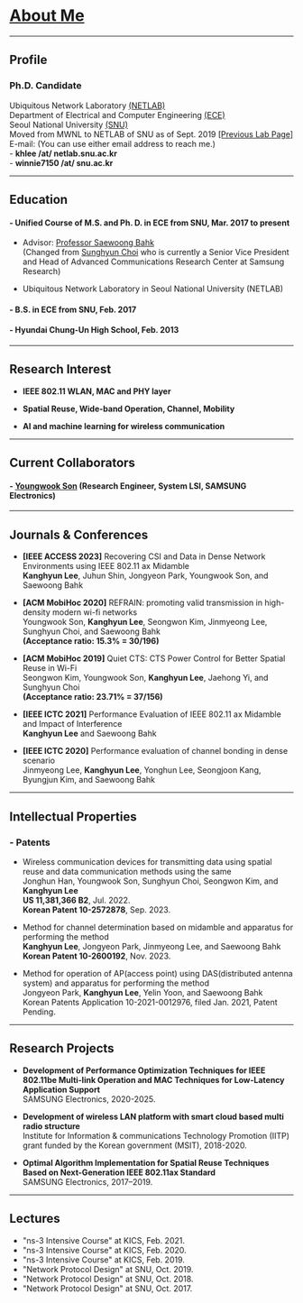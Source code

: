 
# [About Me](index)
<!-- # [About Me](index) | [CV](CV_khlee_23.pdf) -->

---
## Profile

### Ph.D. Candidate
Ubiquitous Network Laboratory [(NETLAB)](http://netlab.snu.ac.kr)\
Department of Electrical and Computer Engineering [(ECE)](https://ece.snu.ac.kr)\
Seoul National University [(SNU)](https://snu.ac.kr)\
Moved from MWNL to NETLAB of SNU as of Sept. 2019 [[Previous Lab Page]](https://sites.google.com/a/mwnl.snu.ac.kr/www/)\
E-mail: (You can use either email address to reach me.)\
    - **khlee /at/ netlab.snu.ac.kr**\
    - **winnie7150 /at/ snu.ac.kr**

---
## Education

#### - Unified Course of M.S. and Ph. D. in ECE from SNU, Mar. 2017 to present
* Advisor: [Professor Saewoong Bahk](https://sites.google.com/netlab.snu.ac.kr/netlabhome/people/faculty)\
(Changed from [Sunghyun Choi](https://sites.google.com/view/sunghyun-chois-home) who is currently a Senior Vice President and Head of Advanced Communications Research Center
at Samsung Research)

* Ubiquitous Network Laboratory in Seoul National University (NETLAB)
<!-- * Area of Research: Network Systems & Wireless Communications
 -->

#### - B.S. in ECE from SNU, Feb. 2017

#### - Hyundai Chung-Un High School, Feb. 2013

---
## Research Interest
- **IEEE 802.11 WLAN, MAC and PHY layer**

- **Spatial Reuse, Wide-band Operation, Channel, Mobility**

- **AI and machine learning for wireless communication**

---
## Current Collaborators

#### - [Youngwook Son](https://sites.google.com/netlab.snu.ac.kr/netlabhome/people/alumni/youngwook-son) (Research Engineer, System LSI, SAMSUNG Electronics)

---
## Journals & Conferences

* **[IEEE ACCESS 2023]**
Recovering CSI and Data in Dense Network Environments using IEEE 802.11 ax Midamble <br>
**Kanghyun Lee**, Juhun Shin, Jongyeon Park, Youngwook Son, and Saewoong Bahk

* **[ACM MobiHoc 2020]**
REFRAIN: promoting valid transmission in high-density modern wi-fi networks <br>
Youngwook Son, **Kanghyun Lee**, Seongwon Kim, Jinmyeong Lee, Sunghyun Choi, and Saewoong Bahk <br>
**(Acceptance ratio: 15.3% = 30/196)**

* **[ACM MobiHoc 2019]**
Quiet CTS: CTS Power Control for Better Spatial Reuse in Wi-Fi <br>
Seongwon Kim, Youngwook Son, **Kanghyun Lee**, Jaehong Yi, and Sunghyun Choi <br>
**(Acceptance ratio: 23.71% = 37/156)**

* **[IEEE ICTC 2021]**
Performance Evaluation of IEEE 802.11 ax Midamble and Impact of Interference <br>
**Kanghyun Lee** and Saewoong Bahk

* **[IEEE ICTC 2020]**
Performance evaluation of channel bonding in dense scenario <br>
Jinmyeong Lee, **Kanghyun Lee**, Yonghun Lee, Seongjoon Kang, Byungjun Kim, and Saewoong Bahk


<!--
#### - Domestic Conference Papers
1. 황선욱, 윤호영, 김병준, 최성현, "C-V2X에서 효과적인 CAM 중계 방식의 필요성에 대한 고찰," 제29회 통신정보합동학술대회 (JCCI 2019), 강릉, 2019년 5월 1-3일.

2. 황선욱, 손위평, 김병준, 윤호영, 박승일, 최성현, "MCS 조절에 따른 V2X 통신 성능 분석," 제28회 통신정보합동학술대회 (JCCI 2018), 여수, 2018년 5월 2-4일.

3. 황선욱, 윤강진, 박태준, 김지훈, 최성현, "LTE-LAA 다중채널 접속기법의 성능향상 방법," 한국통신학회 2017년도 동계종합학술발표회, 강원 정선, 2017년 1월 20일.

이강현, 이진명, 박세웅, "High Doppler 채널에서 IEEE 802.11ax Midamble의 수율 성능 분석," 한국통신학회 추계종합학술발표회 2020 , Nov. 13, 2020. 

박종연, 이강현, 박세웅, "MATLAB 기반 무선랜 분산 안테나 시스템 시뮬레이터 구현 및 상향 트래픽 상황에서의 성능 분석," 한국통신학회 하계종합학술발표회 2020 (포스터), Aug. 14, 2020. 

이진명, 손영욱, 이강현, 박세웅, "ns-3 Simulator에서 Trace 기반 주파수 선택적인 채널 모델의 구현을 통한 IEEE 802.11ac 광대역 운용 성능 평가," 한국통신학회 동계종합학술발표회 2020 (포스터), Feb. 6, 2020. 

이강현, 손영욱, 이진명, 박세웅, "Two-BSS 토폴로지에서 단말의 Channel Access 방식에 따른 IEEE 802.11ac Wide-Band Operation의 수율 성능 분석," 한국통신학회 동계종합학술발표회 2020 (포스터), Feb. 6, 2020.

이강현, 손영욱, 김성원, 최성현, "Two-BSS Exposed Terminal 토폴로지에서 SRG 파라미터에 따른 IEEE 802.11ax OBSS PD 기반 DSC 동작의 수율 성능 평가", 한국통신학회 2019년도 동계종합학술발표회, 강원 용평, Jan. 23, 2019.

이강현, 손영욱, 최성현, "Two-BSS 토폴로지에서 단말 배치에 따른 IEEE 802.11ax OBSS PD 기반 Spatial Reuse 동작의 수율 성능 평가", 한국통신학회 2018년도 동계종합학술발표회, 강원 정선, Jan. 17, 2018.

손영욱, 이강현, 최성현, "Two-BSS 토폴로지에서 A-MPDU와 IEEE 802.11ax 표준 OBSS PD 기반 공간재사용 기법의 성능 평가", 한국통신학회 2018년도 동계종합학술발표회, 강원 정선, Jan. 17, 2018.
-->

---
## Intellectual Properties

### - Patents

* Wireless communication devices for transmitting data using spatial reuse and data communication methods using the same\
Jonghun Han, Youngwook Son, Sunghyun Choi, Seongwon Kim, and **Kanghyun Lee**\
**US 11,381,366 B2**, Jul. 2022.\
**Korean Patent 10-2572878**, Sep. 2023.
<!-- Korean Patents Application 10-2018-0141957, filed Nov. 2018, Patent Pending. -->

* Method for channel determination based on midamble and apparatus for performing the method\
**Kanghyun Lee**, Jongyeon Park, Jinmyeong Lee, and Saewoong Bahk\
**Korean Patent 10-2600192**, Nov. 2023.
<!-- Korean Patents Application 10-2021-0007298, filed Jan. 2021, Patent Pending. -->

* Method for operation of AP(access point) using DAS(distributed antenna system) and apparatus for performing the method\
Jongyeon Park, **Kanghyun Lee**, Yelin Yoon, and Saewoong Bahk\
Korean Patents Application 10-2021-0012976, filed Jan. 2021, Patent Pending.

<!-- * Semi-supervised learning method for object detection in autonomous vehicle
and server for performing semi-supervised learning for object detection in
autonomous vehicle\
**Sunwook Hwang**, Youngseok Kim, Saewoong Bahk, and Hyung-sin Kim\
**US 11,495,012**, Nov. 2022.\
**Korean Patent 10-23-402**, Apr. 2022.

* Apparatus and method for using multiple carriers in wireless communication system\
Byounghoon Jung, Jihoon Kim, Sunghyun Choi, Seung-Hoon Park, Jungsoo Jung, Taejun Park, Kangjin Yoon, Jaehong Yi, **Sunwook Hwang**\
**US 11,330,585 B2**, May 2022.

* Method and apparatus for communication between vehicles and apparatus for using the same\
**Sunwook Hwang**, Seongwon Kim, Hoyoung Yoon, Byungjun Kim, Sunghyun Choi, and Saewoong Bahk\
**US 11,032,682 B2**, June, 2021.\
**Korean Patent 10-1975759**, Apr. 2019.

* Method, apparatus and computer readable record media for collision-aware link adaptation through clustering\
Kangjin Yoon, **Sunwook Hwang**, and Sunghyun Choi\
**Korean Patent 10-2099376**, Apr. 2020.

* Method and apparatus for message relaying\
Seungil Park, **Sunwook Hwang**, Hoyoung Yoon, Byungjun Kim, and Sunghyun Choi\
**PCT/KR2019/008328**, July 2019.\
**Korean Patent 10-1935230**, Dec. 2018.

* Method, apparatus and computer readable record media for sharing radio resource on unlicensed band\
Kangjin Yoon, **Sunwook Hwang**, Taejun Park, Jihoon Kim, and Sunghyun Choi\
**Korean Patent 10-1865390**, May 2018.

* Apparatus and method for operating a plurality of carriers in wireless communication system\
Byounghoon Jung, Jihoon Kim, Sunghyun Choi, Seunghoon Park, Jungsoo Jung, Jaehong Yi, Kangjin Yoon, and **Sunwook Hwang**\
Korean Patents Application 10-2017-0111389, filed Aug. 2017, Patent Pending. -->
<!-- 
### - Software Intellectual Properties

* LAA Channel Occupancy Time Adaptation Algorithm for fair coexistence with WLAN\
Kangjin Yoon, **Sunwook Hwang**, Taejun Park, Jihoon Kim, and Sunghyun Choi\
Korea Copyright Commission C-2017-024231, Oct. 2017.

* WLAN Saturation Detection Algorithm\
Kangjin Yoon, **Sunwook Hwang**, Taejun Park, Jihoon Kim, and Sunghyun Choi\
Korea Copyright Commission C-2017-000564, Jan. 2017. -->

---
## Research Projects

* **Development of Performance Optimization Techniques for IEEE 802.11be Multi-link Operation and MAC Techniques for Low-Latency Application Support**\
SAMSUNG Electronics, 2020-2025.

* **Development of wireless LAN platform with smart cloud based multi radio structure**\
Institute for Information & communications Technology Promotion (IITP) grant funded by the Korean government (MSIT), 2018-2020.

* **Optimal Algorithm Implementation for Spatial Reuse Techniques Based on Next-Generation IEEE 802.11ax Standard**\
SAMSUNG Electronics, 2017–2019.

<!-- ---
## Professional Activities

### - Reviewer
- International Journal
  * IEEE Transactions on Vehicular Technology (TVT)
  * IEEE Transactions on Cognitive Communications and Networking (TCCN)
- International Conferences
  * IEEE Wireless Communications and Networking Conference (WCNC) 2020
  * IEEE Wireless Communications and Networking Conference (WCNC) 2019
  * IEEE International Symposium on a World of Wireless, Mobile and Multimedia Networks (WoWMoM) 2019 -->

---
## Lectures

* "ns-3 Intensive Course" at KICS, Feb. 2021.
* "ns-3 Intensive Course" at KICS, Feb. 2020.
* "ns-3 Intensive Course" at KICS, Feb. 2019.
* "Network Protocol Design" at SNU, Oct. 2019.
* "Network Protocol Design" at SNU, Oct. 2018.
* "Network Protocol Design" at SNU, Oct. 2017.

<!--
> This is a blockquote following a header.
>
> When something is important enough, you do it even if the odds are not in your favor.

#### Header 4

*   This is an unordered list following a header.
*   This is an unordered list following a header.
*   This is an unordered list following a header.

##### Header 5

1.  This is an ordered list following a header.
2.  This is an ordered list following a header.
3.  This is an ordered list following a header.

###### Header 6

| head1        | head two          | three |
|:-------------|:------------------|:------|
| ok           | good swedish fish | nice  |
| out of stock | good and plenty   | nice  |
| ok           | good `oreos`      | hmm   |
| ok           | good `zoute` drop | yumm  |

### There's a horizontal rule below this.

* * *

### Here is an unordered list:

*   Item foo
*   Item bar
*   Item baz
*   Item zip

### And an ordered list:

1.  Item one
1.  Item two
1.  Item three
1.  Item four

### And a nested list:

- level 1 item
  - level 2 item
  - level 2 item
    - level 3 item
    - level 3 item
- level 1 item
  - level 2 item
  - level 2 item
  - level 2 item
- level 1 item
  - level 2 item
  - level 2 item
- level 1 item

### Small image

![Octocat](https://github.githubassets.com/images/icons/emoji/octocat.png)

### Large image

![Branching](https://guides.github.com/activities/hello-world/branching.png)


### Definition lists can be used with HTML syntax.

<dl>
<dt>Name</dt>
<dd>Godzilla</dd>
<dt>Born</dt>
<dd>1952</dd>
<dt>Birthplace</dt>
<dd>Japan</dd>
<dt>Color</dt>
<dd>Green</dd>
</dl>

```
Long, single-line code blocks should not wrap. They should horizontally scroll if they are too long. This line should be long enough to demonstrate this.
```

```
The final element.
```
-->
